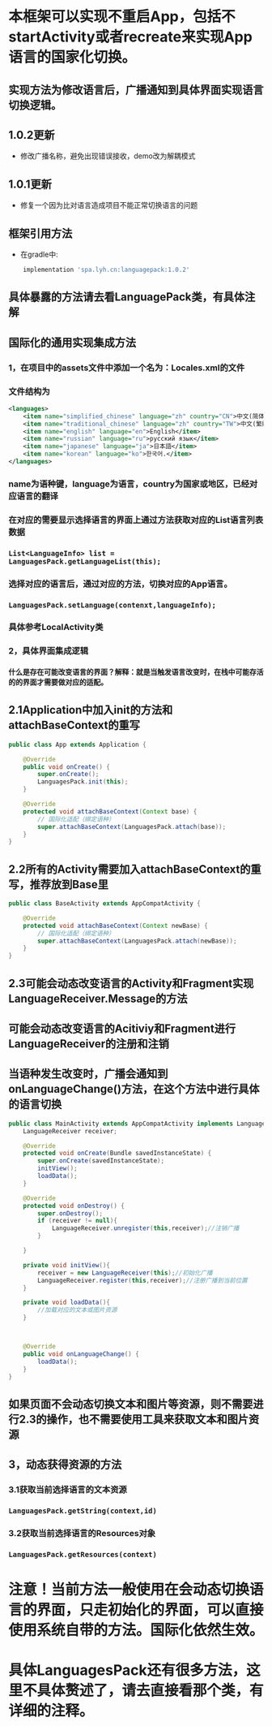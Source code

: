 # 本框架可以实现不重启App，包括不startActivity或者recreate来实现App语言的国家化切换。

## 实现方法为修改语言后，广播通知到具体界面实现语言切换逻辑。

## 1.0.2更新

- 修改广播名称，避免出现错误接收，demo改为解耦模式

## 1.0.1更新

- 修复一个因为比对语言造成项目不能正常切换语言的问题

## 框架引用方法

- 在gradle中:
```gradle
    implementation 'spa.lyh.cn:languagepack:1.0.2'
```

## 具体暴露的方法请去看LanguagePack类，有具体注解

## 国际化的通用实现集成方法

### 1，在项目中的assets文件中添加一个名为：Locales.xml的文件

### 文件结构为

```xml
<languages>
    <item name="simplified_chinese" language="zh" country="CN">中文(简体)</item>
    <item name="traditional_chinese" language="zh" country="TW">中文(繁體)</item>
    <item name="english" language="en">English</item>
    <item name="russian" language="ru">русский язык</item>
    <item name="japanese" language="ja">日本語</item>
    <item name="korean" language="ko">한국어.</item>
</languages>
```
### name为语种键，language为语言，country为国家或地区，已经对应语言的翻译

### 在对应的需要显示选择语言的界面上通过方法获取对应的List<LanguageInfo>语言列表数据

### ```List<LanguageInfo> list = LanguagesPack.getLanguageList(this);```

### 选择对应的语言后，通过对应的方法，切换对应的App语言。

### ```LanguagesPack.setLanguage(contenxt,languageInfo);```

### 具体参考LocalActivity类

### 2，具体界面集成逻辑

#### 什么是存在可能改变语言的界面？解释：就是当触发语言改变时，在栈中可能存活的的界面才需要做对应的适配。

## 2.1Application中加入init的方法和attachBaseContext的重写

```java
public class App extends Application {

    @Override
    public void onCreate() {
        super.onCreate();
        LanguagesPack.init(this);
    }

    @Override
    protected void attachBaseContext(Context base) {
        // 国际化适配（绑定语种）
        super.attachBaseContext(LanguagesPack.attach(base));
    }
}
```

## 2.2所有的Activity需要加入attachBaseContext的重写，推荐放到Base里
```java
public class BaseActivity extends AppCompatActivity {

    @Override
    protected void attachBaseContext(Context newBase) {
        // 国际化适配（绑定语种）
        super.attachBaseContext(LanguagesPack.attach(newBase));
    }
}
```

## 2.3可能会动态改变语言的Activity和Fragment实现LanguageReceiver.Message的方法
## 可能会动态改变语言的Acitiviy和Fragment进行LanguageReceiver的注册和注销
## 当语种发生改变时，广播会通知到onLanguageChange()方法，在这个方法中进行具体的语言切换

```java
public class MainActivity extends AppCompatActivity implements LanguageReceiver.Message {
    LanguageReceiver receiver;

    @Override
    protected void onCreate(Bundle savedInstanceState) {
        super.onCreate(savedInstanceState);
        initView();
        loadData();
    }

    @Override
    protected void onDestroy() {
        super.onDestroy();
        if (receiver != null){
            LanguageReceiver.unregister(this,receiver);//注销广播
        }

    }

    private void initView(){
        receiver = new LanguageReceiver(this);//初始化广播
        LanguageReceiver.register(this,receiver);//注册广播到当前位置
    }

    private void loadData(){
        //加载对应的文本或图片资源
    }



    @Override
    public void onLanguageChange() {
        loadData();
    }
}
```
## 如果页面不会动态切换文本和图片等资源，则不需要进行2.3的操作，也不需要使用工具来获取文本和图片资源

## 3，动态获得资源的方法

### 3.1获取当前选择语言的文本资源

### ```LanguagesPack.getString(context,id)```

### 3.2获取当前选择语言的Resources对象

### ```LanguagesPack.getResources(context)```

# 注意！当前方法一般使用在会动态切换语言的界面，只走初始化的界面，可以直接使用系统自带的方法。国际化依然生效。

# 具体LanguagesPack还有很多方法，这里不具体赘述了，请去直接看那个类，有详细的注释。
